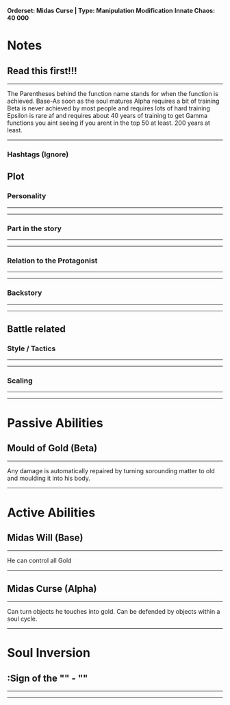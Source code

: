 **Orderset: Midas Curse  | Type: Manipulation Modification**
**Innate Chaos:  40 000**

# Notes
## Read this first!!!
___
The Parentheses behind the function name stands for when the function is achieved.
Base-As soon as the soul matures
Alpha requires a bit of training 
Beta is never achieved by most people and requires lots of hard training
Epsilon is rare af and requires about 40 years of training to get
Gamma functions you aint seeing if you arent in the top 50 at least. 200 years at least.
___
### Hashtags (Ignore)


## Plot
### Personality
___

___
### Part in the story
___

___
### Relation to the Protagonist
___

___
### Backstory
___

___

## Battle related

### Style / Tactics
___

___
### Scaling 
___

___


# Passive Abilities
## Mould of Gold (Beta)
___
Any damage is automatically repaired by turning sorounding matter to old and moulding it into his body.
___


# Active Abilities
## Midas Will (Base)
___
He can control all Gold
___

## Midas Curse (Alpha)
___
Can turn objects he touches into gold. Can be defended by objects within a soul cycle.
___

# Soul Inversion
##  :Sign of the "" - ""
___

___
